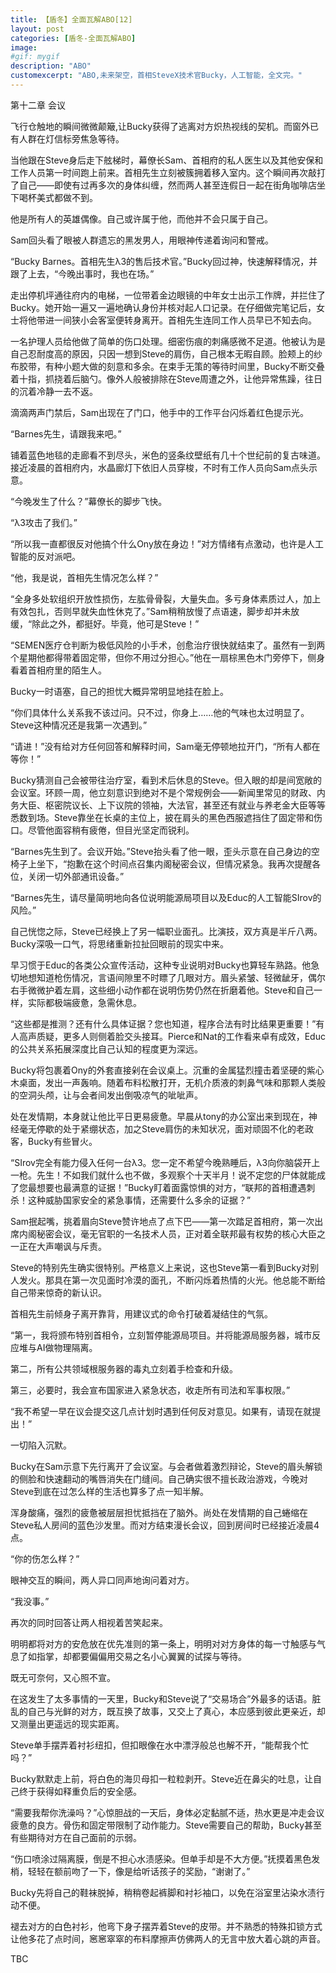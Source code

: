 ```yaml
---
title: 【盾冬】全面瓦解ABO[12]
layout: post
categories: [盾冬-全面瓦解ABO]
image:
#gif: mygif
description: "ABO"
customexcerpt: "ABO,未来架空，首相SteveX技术官Bucky，人工智能，全文完。"
---
```


第十二章 会议

飞行仓触地的瞬间微微颠簸,让Bucky获得了逃离对方炽热视线的契机。而窗外已有人群在灯信标旁焦急等待。

当他跟在Steve身后走下舷梯时，幕僚长Sam、首相府的私人医生以及其他安保和工作人员第一时间跑上前来。首相先生立刻被簇拥着移入室内。这个瞬间再次敲打了自己——即使有过再多次的身体纠缠，然而两人甚至连假日一起在街角咖啡店坐下喝杯美式都做不到。

他是所有人的英雄偶像。自己或许属于他，而他并不会只属于自己。

Sam回头看了眼被人群遗忘的黑发男人，用眼神传递着询问和警戒。

“Bucky Barnes。首相先生λ3的售后技术官。”Bucky回过神，快速解释情况，并跟了上去，“今晚出事时，我也在场。”

走出停机坪通往府内的电梯，一位带着金边眼镜的中年女士出示工作牌，并拦住了Bucky。她开始一遍又一遍地确认身份并核对起人口记录。在仔细做完笔记后，女士将他带进一间狭小会客室便转身离开。首相先生连同工作人员早已不知去向。

一名护理人员给他做了简单的伤口处理。细密伤痕的刺痛感微不足道。他被认为是自己忍耐度高的原因，只因一想到Steve的肩伤，自己根本无暇自顾。脸颊上的纱布胶带，有种小题大做的刻意和多余。在束手无策的等待时间里，Bucky不断交叠着十指，抓挠着后脑勺。像外人般被排除在Steve周遭之外，让他异常焦躁，往日的沉着冷静一去不返。

滴滴两声门禁后，Sam出现在了门口，他手中的工作平台闪烁着红色提示光。

“Barnes先生，请跟我来吧。”

铺着蓝色地毯的走廊看不到尽头，米色的竖条纹壁纸有几十个世纪前的复古味道。接近凌晨的首相府内，水晶廊灯下依旧人员穿梭，不时有工作人员向Sam点头示意。

“今晚发生了什么？”幕僚长的脚步飞快。

“λ3攻击了我们。”

“所以我一直都很反对他搞个什么Ony放在身边！”对方情绪有点激动，也许是人工智能的反对派吧。

“他，我是说，首相先生情况怎么样？”

“全身多处软组织开放性损伤，左肱骨骨裂，大量失血。多亏身体素质过人，加上有效包扎，否则早就失血性休克了。”Sam稍稍放慢了点语速，脚步却并未放缓，“除此之外，都挺好。毕竟，他可是Steve！”

“SEMEN医疗仓判断为极低风险的小手术，创愈治疗很快就结束了。虽然有一到两个星期他都得带着固定带，但你不用过分担心。”他在一扇棕黑色木门旁停下，侧身看着首相府里的陌生人。

Bucky一时语塞，自己的担忧大概异常明显地挂在脸上。

“你们具体什么关系我不该过问。只不过，你身上……他的气味也太过明显了。Steve这种情况还是我第一次遇到。”

“请进！”没有给对方任何回答和解释时间，Sam毫无停顿地拉开门，“所有人都在等你！”

Bucky猜测自己会被带往治疗室，看到术后休息的Steve。但入眼的却是间宽敞的会议室。环顾一周，他立刻意识到绝对不是个常规例会——新闻里常见的财政、内务大臣、枢密院议长、上下议院的领袖，大法官，甚至还有就业与养老金大臣等等悉数到场。Steve靠坐在长桌的主位上，披在肩头的黑色西服遮挡住了固定带和伤口。尽管他面容稍有疲倦，但目光坚定而锐利。

“Barnes先生到了。会议开始。”Steve抬头看了他一眼，歪头示意在自己身边的空椅子上坐下，“抱歉在这个时间点召集内阁秘密会议，但情况紧急。我再次提醒各位，关闭一切外部通讯设备。”

“Barnes先生，请尽量简明地向各位说明能源局项目以及Educ的人工智能SIrov的风险。”

自己恍惚之际，Steve已经换上了另一幅职业面孔。比演技，双方真是半斤八两。Bucky深吸一口气，将思绪重新拉扯回眼前的现实中来。

早习惯于Educ的各类公众宣传活动，这种专业说明对Bucky也算轻车熟路。他急切地想知道枪伤情况，言语间隙里不时瞟了几眼对方。眉头紧皱、轻微龇牙，偶尔右手微微护着左肩，这些细小动作都在说明伤势仍然在折磨着他。Steve和自己一样，实际都极端疲惫，急需休息。

“这些都是推测？还有什么具体证据？您也知道，程序合法有时比结果更重要！”有人高声质疑，更多人则侧着脸交头接耳。Pierce和Nat的工作看来卓有成效，Educ的公共关系拓展深度比自己认知的程度更为深远。

Bucky将包裹着Ony的外套直接剁在会议桌上。沉重的金属猛烈撞击着坚硬的紫心木桌面，发出一声轰响。随着布料松散打开，无机介质液的刺鼻气味和那颗人类般的空洞头颅，让与会者间发出倒吸凉气的呲呲声。

处在发情期，本身就让他比平日更易疲惫。早晨从tony的办公室出来到现在，神经毫无停歇的处于紧绷状态，加之Steve肩伤的未知状况，面对顽固不化的老政客，Bucky有些冒火。

“SIrov完全有能力侵入任何一台λ3。您一定不希望今晚熟睡后，λ3向你脑袋开上一枪。先生！不如我们就什么也不做，多观察个十天半月！说不定您的尸体就能成了您最想要也最满意的证据！”Bucky盯着面露惊惧的对方，“联邦的首相遭遇刺杀！这种威胁国家安全的紧急事情，还需要什么多余的证据？”

Sam抿起嘴，挑着眉向Steve赞许地点了点下巴——第一次踏足首相府，第一次出席内阁秘密会议，毫无官职的一名技术人员，正对着全联邦最有权势的核心大臣之一正在大声嘲讽与斥责。

Steve的特别先生确实很特别。严格意义上来说，这也Steve第一看到Bucky对别人发火。那具在第一次见面时冷漠的面孔，不断闪烁着热情的火光。他总能不断给自己带来惊奇的新认识。

首相先生前倾身子离开靠背，用建议式的命令打破着凝结住的气氛。

“第一，我将颁布特别首相令，立刻暂停能源局项目。并将能源局服务器，城市反应堆与AI做物理隔离。

第二，所有公共领域根服务器的毒丸立刻着手检查和升级。

第三，必要时，我会宣布国家进入紧急状态，收走所有司法和军事权限。”

“我不希望一早在议会提交这几点计划时遇到任何反对意见。如果有，请现在就提出！”

一切陷入沉默。

Bucky在Sam示意下先行离开了会议室。与会者做着激烈辩论，Steve的眉头解锁的侧脸和快速翻动的嘴唇消失在门缝间。自己确实很不擅长政治游戏，今晚对Steve到底在过怎么样的生活也算多了点一知半解。

浑身酸痛，强烈的疲惫被层层担忧抵挡在了脑外。尚处在发情期的自己蜷缩在Steve私人房间的蓝色沙发里。而对方结束漫长会议，回到房间时已经接近凌晨4点。

“你的伤怎么样？”

眼神交互的瞬间，两人异口同声地询问着对方。

“我没事。”

再次的同时回答让两人相视着苦笑起来。

明明都将对方的安危放在优先准则的第一条上，明明对对方身体的每一寸触感与气息了如指掌，却都要偏偏用交易之名小心翼翼的试探与等待。

既无可奈何，又心照不宣。

在这发生了太多事情的一天里，Bucky和Steve说了“交易场合”外最多的话语。脏乱的自己与光鲜的对方，既互换了故事，又交上了真心，本应感到彼此更亲近，却又测量出更遥远的现实距离。

Steve单手摆弄着衬衫纽扣，但扣眼像在水中漂浮般总也解不开，“能帮我个忙吗？”

Bucky默默走上前，将白色的海贝母扣一粒粒剥开。Steve近在鼻尖的吐息，让自己终于获得如释重负后的安全感。

“需要我帮你洗澡吗？”心惊胆战的一天后，身体必定黏腻不适，热水更是冲走会议疲惫的良方。骨伤和固定带限制了动作能力。Steve需要自己的帮助，Bucky甚至有些期待对方在自己面前的示弱。

“伤口喷涂过隔离膜，倒是不担心水渍感染。但单手却是不大方便。”抚摸着黑色发梢，轻轻在额前吻了一下，像是给听话孩子的奖励，“谢谢了。”

Bucky先将自己的鞋袜脱掉，稍稍卷起裤脚和衬衫袖口，以免在浴室里沾染水渍行动不便。

褪去对方的白色衬衫，他弯下身子摆弄着Steve的皮带。并不熟悉的特殊扣锁方式让他多花了点时间，窸窸窣窣的布料摩擦声仿佛两人的无言中放大着心跳的声音。



TBC
